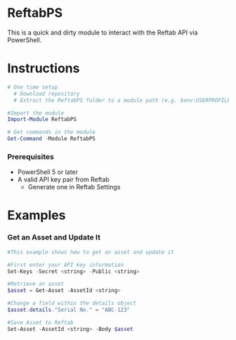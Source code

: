 ReftabPS
=============

This is a quick and dirty module to interact with the Reftab API via PowerShell.

# Instructions

```powershell
# One time setup
  # Download repository
  # Extract the ReftabPS folder to a module path (e.g. $env:USERPROFILE\Documents\WindowsPowerShell\Modules\)

#Import the module
Import-Module ReftabPS

# Get commands in the module
Get-Command -Module ReftabPS
```

### Prerequisites

* PowerShell 5 or later
* A valid API key pair from Reftab
  * Generate one in Reftab Settings
  
# Examples

### Get an Asset and Update It

```powershell
#This example shows how to get an asset and update it

#First enter your API key information
Set-Keys -Secret <string> -Public <string>

#Retrieve an asset
$asset = Get-Asset -AssetId <string>

#Change a field within the details object
$asset.details."Serial No." = "ABC-123"

#Save Asset to Reftab
Set-Asset -AssetId <string> -Body $asset
```